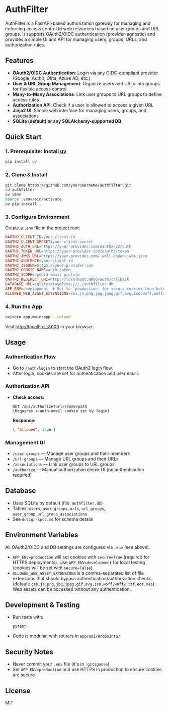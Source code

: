 # AuthFilter

AuthFilter is a FastAPI-based authorization gateway for managing and enforcing access control to web resources based on user groups and URL groups. It supports OAuth2/OIDC authentication (provider-agnostic) and provides a simple UI and API for managing users, groups, URLs, and authorization rules.

## Features
- **OAuth2/OIDC Authentication**: Login via any OIDC-compliant provider (Google, Auth0, Okta, Azure AD, etc.)
- **User & URL Group Management**: Organize users and URLs into groups for flexible access control
- **Many-to-Many Associations**: Link user groups to URL groups to define access rules
- **Authorization API**: Check if a user is allowed to access a given URL
- **Jinja2 UI**: Simple web interface for managing users, groups, and associations
- **SQLite (default) or any SQLAlchemy-supported DB**

## Quick Start

### 1. Prerequisite: Install [uv](https://github.com/astral-sh/uv)
```bash
pip install uv
```

### 2. Clone & Install
```bash
git clone https://github.com/yourusername/authfilter.git
cd authfilter
uv venv
source .venv/bin/activate
uv pip install .
```

### 3. Configure Environment
Create a `.env` file in the project root:
```ini
OAUTH2_CLIENT_ID=your-client-id
OAUTH2_CLIENT_SECRET=your-client-secret
OAUTH2_AUTH_URL=https://your-provider.com/oauth2/v2/auth
OAUTH2_TOKEN_URL=https://your-provider.com/oauth2/token
OAUTH2_JWKS_URL=https://your-provider.com/.well-known/jwks.json
OAUTH2_AUDIENCE=your-client-id
OAUTH2_ISSUER=https://your-provider.com
OAUTH2_COOKIE_NAME=auth_token
OAUTH2_SCOPE=openid email profile
OAUTH2_REDIRECT_URI=http://localhost:8000/auth/callback
DATABASE_URL=sqlite+aiosqlite:///./authfilter.db
APP_ENV=development  # Set to 'production' for secure cookies (see below)
ALLOWED_WEB_ASSET_EXTENSIONS=css,js,png,jpg,jpeg,gif,svg,ico,woff,woff2,ttf,eot,map
```

### 4. Run the App
```bash
uvicorn app.main:app --reload
```

Visit [http://localhost:8000](http://localhost:8000) in your browser.

## Usage

### Authentication Flow
- Go to `/auth/login` to start the OAuth2 login flow.
- After login, cookies are set for authentication and user email.

### Authorization API
- **Check access:**
  ```
  GET /api/authorize?url=/some/path
  (Requires x-auth-email cookie set by login)
  ```
  **Response:**
  ```json
  { "allowed": true }
  ```

### Management UI
- `/user-groups` — Manage user groups and their members
- `/url-groups` — Manage URL groups and their URLs
- `/associations` — Link user groups to URL groups
- `/authorize` — Manual authorization check UI (no authentication required)

## Database
- Uses SQLite by default (file: `authfilter.db`)
- Tables: `users`, `user_groups`, `urls`, `url_groups`, `user_group_url_group_associations`
- See `design-spec.md` for schema details

## Environment Variables
All OAuth2/OIDC and DB settings are configured via `.env` (see above).

- `APP_ENV=production` will set cookies with `secure=True` (required for HTTPS deployments). Use `APP_ENV=development` for local testing (cookies will be set with `secure=False`).
- `ALLOWED_WEB_ASSET_EXTENSIONS` is a comma-separated list of file extensions that should bypass authentication/authorization checks (default: `css,js,png,jpg,jpeg,gif,svg,ico,woff,woff2,ttf,eot,map`). Web assets can be accessed without any authentication.

## Development & Testing
- Run tests with:
  ```bash
  pytest
  ```
- Code is modular, with routers in `app/api/endpoints/`

## Security Notes
- Never commit your `.env` file (it's in `.gitignore`)
- Set `APP_ENV=production` and use HTTPS in production to ensure cookies are secure

## License
MIT

